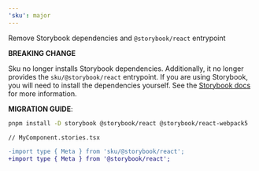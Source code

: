 ```yaml
---
'sku': major
---
```


Remove Storybook dependencies and `@storybook/react` entrypoint

**BREAKING CHANGE**

Sku no longer installs Storybook dependencies. Additionally, it no longer provides the `sku/@storybook/react` entrypoint. If you are using Storybook, you will need to install the dependencies yourself. See the [Storybook docs] for more information.

**MIGRATION GUIDE**:

```sh
pnpm install -D storybook @storybook/react @storybook/react-webpack5
```

```diff
// MyComponent.stories.tsx

-import type { Meta } from 'sku/@storybook/react';
+import type { Meta } from '@storybook/react';
```

[storybook docs]: https://seek-oss.github.io/sku/#/./docs/storybook
